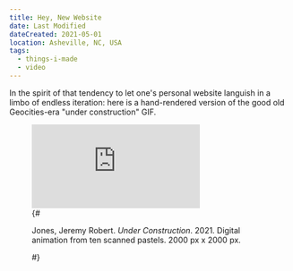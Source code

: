 ```yaml
---
title: Hey, New Website
date: Last Modified
dateCreated: 2021-05-01
location: Asheville, NC, USA
tags:
  - things-i-made
  - video
---
```

In the spirit of that tendency to let one's personal website languish in a limbo of endless iteration: here is a hand-rendered version of the good old Geocities-era "under construction" GIF.

<figure>
  <div class="ratio ratio--square">
    <iframe src="https://player.vimeo.com/video/543968889?loop=1&amp;autoplay=1&amp;muted=1" frameborder="0" allow="autoplay; fullscreen" allowfullscreen></iframe>
  </div>
  {# <figcaption>
    <p>Jones, Jeremy Robert. <i>Under Construction</i>. 2021. Digital animation from ten scanned pastels. 2000 px x 2000 px.</p>
  </figcaption> #}
</figure>

